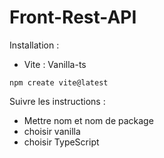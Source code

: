 # Front-Rest-API
Installation :
- Vite : Vanilla-ts
```nginx
npm create vite@latest
```
Suivre les instructions :
- Mettre nom et nom de package
- choisir vanilla
- choisir TypeScript